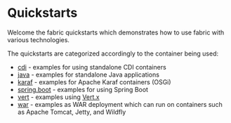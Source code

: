 Quickstarts
===========

Welcome the fabric quickstarts which demonstrates how to use fabric with various technologies.

The quickstarts are categorized accordingly to the container being used:

* [cdi](cdi) - examples for using standalone CDI containers
* [java](java) - examples for standalone Java applications
* [karaf](karaf) - examples for Apache Karaf containers (OSGi)
* [spring.boot](spring.boot) - examples for using Spring Boot
* [vert](vertx) - examples using [Vert.x](http://vertx.io/) 
* [war](war) - examples as WAR deployment which can run on containers such as Apache Tomcat, Jetty, and Wildfly

